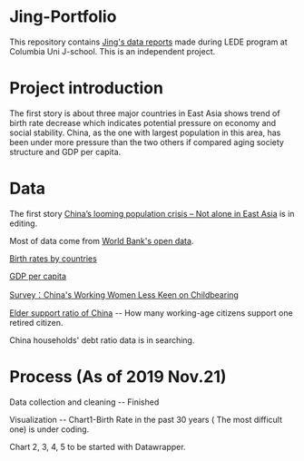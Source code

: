 # Jing-Portfolio

This repository contains [Jing's data reports](https://jinginbj.github.io/Jing-Portfolio/) made during LEDE program at Columbia Uni J-school. 
This is an independent project. 

# Project introduction
The first story is about three major countries in East Asia shows trend of birth rate decrease which indicates potential pressure on economy and social stability. China, as the one with largest population in this area, has been under more pressure than the two others if compared aging society structure and GDP per capita. 

# Data

The first story [China’s looming population crisis – Not alone in East Asia](https://jinginbj.github.io/Jing-Portfolio/) is in editing. 

Most of data come from [World Bank's open data](https://data.worldbank.org/).  

[Birth rates by countries](https://data.worldbank.org/indicator/SP.DYN.CBRT.IN)

[GDP per capita](https://data.worldbank.org/indicator/ny.gdp.pcap.cd)

[Survey：China's Working Women Less Keen on Childbearing](https://www.prnewswire.com/news-releases/zhaopin-report-found-chinas-working-women-less-keen-on-childbearing-300455793.html)

[Elder support ratio of China](http://data.stats.gov.cn/easyquery.htm?cn=C01) -- How many working-age citizens support one retired citizen. 

China households' debt ratio data is in searching. 

# Process (As of 2019 Nov.21) 
Data collection and cleaning -- Finished

Visualization -- Chart1-Birth Rate in the past 30 years ( The most difficult one) is under coding. 

Chart 2, 3, 4, 5 to be started with Datawrapper. 


